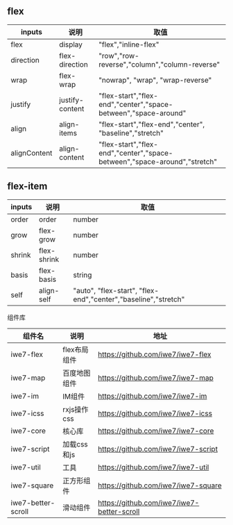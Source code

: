 ## flex

| inputs       | 说明              | 取值                                                                        |
|--------------|-----------------|---------------------------------------------------------------------------|
| flex         | display         | "flex","inline-flex"                                                      |
| direction    | flex-direction  | "row","row-reverse","column","column-reverse"                             |
| wrap         | flex-wrap       | "nowrap", "wrap", "wrap-reverse"                                          |
| justify      | justify-content | "flex-start","flex-end","center","space-between","space-around"           |
| align        | align-items     | "flex-start","flex-end","center", "baseline","stretch"                    |
| alignContent | align-content   | "flex-start","flex-end","center","space-between","space-around","stretch" |


## flex-item

| inputs | 说明          | 取值                                                             |
|--------|-------------|----------------------------------------------------------------|
| order  | order       | number                                                         |
| grow   | flex-grow   | number                                                         |
| shrink | flex-shrink | number                                                         |
| basis  | flex-basis  | string                                                         |
| self   | align-self  | "auto", "flex-start", "flex-end","center","baseline","stretch" |


组件库


| 组件名                | 说明        | 地址                                         |
|--------------------|-----------|--------------------------------------------|
| iwe7-flex          | flex布局组件  | https://github.com/iwe7/iwe7-flex          |
| iwe7-map           | 百度地图组件    | https://github.com/iwe7/iwe7-map           |
| iwe7-im            | IM组件      | https://github.com/iwe7/iwe7-im            |
| iwe7-icss          | rxjs操作css | https://github.com/iwe7/iwe7-icss          |
| iwe7-core          | 核心库       | https://github.com/iwe7/iwe7-core          |
| iwe7-script        | 加载css和js  | https://github.com/iwe7/iwe7-script        |
| iwe7-util          | 工具        | https://github.com/iwe7/iwe7-util          |
| iwe7-square        | 正方形组件     | https://github.com/iwe7/iwe7-square        |
| iwe7-better-scroll | 滑动组件      | https://github.com/iwe7/iwe7-better-scroll |

